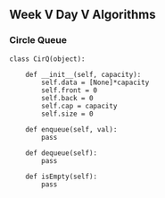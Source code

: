 ## Week V Day V Algorithms

### Circle Queue

    class CirQ(object):

        def __init__(self, capacity):
            self.data = [None]*capacity
            self.front = 0
            self.back = 0
            self.cap = capacity
            self.size = 0

        def enqueue(self, val):
            pass

        def dequeue(self):
            pass

        def isEmpty(self):
            pass